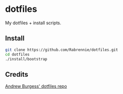 # dotfiles

My dotfiles + install scripts.

## Install

```bash
git clone https://github.com/Rabrennie/dotfiles.git
cd dotfiles
./install/bootstrap
```

## Credits
[Andrew Burgess' dotfiles repo](https://github.com/andrew8088/dotfiles)
